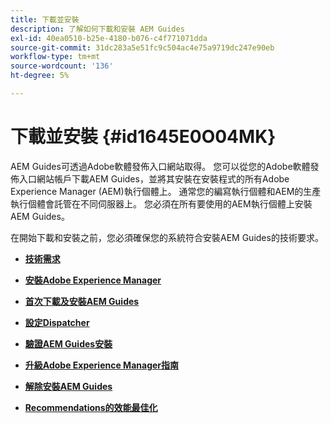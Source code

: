 ```yaml
---
title: 下載並安裝
description: 了解如何下載和安裝 AEM Guides
exl-id: 40ea0510-b25e-4180-b076-c4f771071dda
source-git-commit: 31dc283a5e51fc9c504ac4e75a9719dc247e90eb
workflow-type: tm+mt
source-wordcount: '136'
ht-degree: 5%

---
```


# 下載並安裝 {#id1645E0O04MK}

AEM Guides可透過Adobe軟體發佈入口網站取得。 您可以從您的Adobe軟體發佈入口網站帳戶下載AEM Guides，並將其安裝在安裝程式的所有Adobe Experience Manager \(AEM\)執行個體上。 通常您的編寫執行個體和AEM的生產執行個體會託管在不同伺服器上。 您必須在所有要使用的AEM執行個體上安裝AEM Guides。

在開始下載和安裝之前，您必須確保您的系統符合安裝AEM Guides的技術要求。

- **[技術需求](download-install-technical-requirements.md)**

- **[安裝Adobe Experience Manager](download-install-aem.md)**

- **[首次下載及安裝AEM Guides](download-install-aemg-first-time.md)**

- **[設定Dispatcher](download-install-configure-dispatcher.md)**

- **[驗證AEM Guides安裝](download-install-verify-aemg-installation.md)**

- **[升級Adobe Experience Manager指南](upgrade-xml-documentation.md)**

- **[解除安裝AEM Guides](download-install-unistall-aemg.md)**

- **[Recommendations的效能最佳化](download-install-recommend-perf-optimiz.md)**
